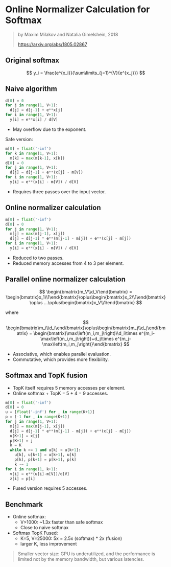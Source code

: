 # Online Normalizer Calculation for Softmax

> by Maxim Milakov and Natalia Gimelshein, 2018
>
> https://arxiv.org/abs/1805.02867

## Original softmax

$$
y_i = \frac{e^{x_i}}{\sum\limits_{j=1}^{V}{e^{x_j}}}
$$

## Naive algorithm

```py
d[0] = 0
for j in range(1, V+1):
  d[j] = d[j-1] + e**x[j]
for i in range(1, V+1):
  y[i] = e**x[i] / d[V]
```

- May overflow due to the exponent.

Safe version:

```py
m[0] = float('-inf')
for k in range(1, V+1):
  m[k] = max(m[k-1], x[k])
d[0] = 0
for j in range(1, V+1):
  d[j] = d[j-1] + e**(x[j] - m[V])
for i in range(1, V+1):
  y[i] = e**(x[i] - m[V]) / d[V]
```

- Requires three passes over the input vector.

## Online normalizer calculation

```py
m[0] = float('-inf')
d[0] = 0
for j in range(1, V+1):
  m[j] = max(m[j-1], x[j])
  d[j] = d[j-1] * e**(m[j-1] - m[j]) + e**(x[j] - m[j])
for i in range(1, V+1):
  y[i] = e**(x[i] - m[V]) / d[V]
```

- Reduced to two passes.
- Reduced memory accesses from 4 to 3 per element.

## Parallel online normalizer calculation

$$
\begin{bmatrix}m_V\\d_V\end{bmatrix} = \begin{bmatrix}x_1\\1\end{bmatrix}\oplus\begin{bmatrix}x_2\\1\end{bmatrix}\oplus ...\oplus\begin{bmatrix}x_V\\1\end{bmatrix}
$$

where

$$
\begin{bmatrix}m_i\\d_i\end{bmatrix}\oplus\begin{bmatrix}m_j\\d_j\end{bmatrix} = \begin{bmatrix}\max\left(m_i,m_j\right)\\d_i\times e^{m_i-\max\left(m_i,m_j\right)}+d_j\times e^{m_j-\max\left(m_i,m_j\right)}\end{bmatrix}
$$

- Associative, which enables parallel evaluation.
- Commutative, which provides more flexibility.

## Softmax and TopK fusion

- TopK itself requires 5 memory accesses per element.
- Online softmax + TopK = 5 + 4 = 9 accesses.

```py
m[0] = float('-inf')
d[0] = 0
u = [float('-inf') for _ in range(K+1)]
p = [-1 for _ in range(K+1)]
for j in range(1, V+1):
  m[j] = max(m[j-1], x[j])
  d[j] = d[j-1] * e**(m[j-1] - m[j]) + e**(x[j] - m[j])
  u[K+1] = x[j]
  p[K+1] = j
  k = K
  while k >= 1 and u[k] < u[k+1]:
    u[k], u[k+1] = u[k+1], u[k]
    p[k], p[k+1] = p[k+1], p[k]
    k -= 1
for i in range(1, k+1):
  v[i] = e**(u[i]-m[V])/d[V]
  z[i] = p[i]
```

- Fused version requires 5 accesses.

## Benchmark

- Online softmax:
  - V>1000: ~1.3x faster than safe softmax
  - Close to naive softmax
- Softmax TopK Fused:
  - K=5, V=25000: 5x = 2.5x (softmax) \* 2x (fusion)
  - larger K, less improvement

> Smaller vector size: GPU is underutilized, and the performance is limited not by the memory bandwidth, but various latencies.
